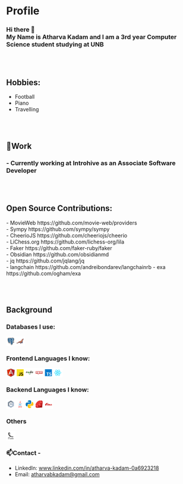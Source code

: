 # Profile
### Hi there 👋 <br> My Name is Atharva Kadam and I am a 3rd year Computer Science student studying at UNB 

<br></br>
## Hobbies:
- Football
- Piano
- Travelling

<br></br>
## 🔭Work
 ### - Currently working at Introhive as an Associate Software Developer

<br></br>
## Open Source Contributions:
<p style="display: flow;">
  - MovieWeb https://github.com/movie-web/providers<br>
  - Sympy https://github.com/sympy/sympy<br>
  - CheerioJS https://github.com/cheeriojs/cheerio<br>
  - LiChess.org https://github.com/lichess-org/lila<br>
  - Faker https://github.com/faker-ruby/faker<br>
  - Obsidian https://github.com/obsidianmd<br>
  - jq https://github.com/jqlang/jq<br>
  - langchain https://github.com/andreibondarev/langchainrb
  - exa https://github.com/ogham/exa
</p>

<br></br>
## Background
### Databases I use:
<p style="display: flex; flex-direction: row">
  <img src="https://github.com/capak07/capak07/blob/main/postgresql.svg" alt="html" style="vertical-align:top; height: 5%; width: 5%;">
  <img src="https://github.com/capak07/capak07/blob/main/mariadb.svg" alt="html" style="vertical-align:top; height: 5%; width: 5%;">
</p>

### Frontend Languages I know:
<p style="display: flex; flex-direction: row">
  <img src="https://github.com/capak07/capak07/blob/main/angular.svg" alt="html" style="vertical-align:top; height: 5%; width: 5%;">
  <img src="https://github.com/capak07/capak07/blob/main/javascript.svg" alt="html" style="vertical-align:top; height: 5%; width: 5%;">
  <img src="https://github.com/capak07/capak07/blob/main/nodejs.svg" alt="html" style="vertical-align:top; height: 5%; width: 5%;">
  <img src="https://github.com/capak07/capak07/blob/main/npm.svg" alt="html" style="vertical-align:top; height: 5%; width: 5%;">
  <img src="https://github.com/capak07/capak07/blob/main/typescript.svg" alt="html" style="vertical-align:top; height: 5%; width: 5%;">
  <img src="https://github.com/capak07/capak07/blob/main/react.svg" alt="html" style="vertical-align:top; height: 5%; width: 5%;">
</p>

### Backend Languages I know:
<p style="display: flex; flex-direction: row">
  <img src="https://github.com/capak07/capak07/blob/main/c.svg" alt="html" style="vertical-align:top; height: 5%; width: 5%;">
  <img src="https://github.com/capak07/capak07/blob/main/java.svg" alt="html" style="vertical-align:top; height: 5%; width: 5%;">
  <img src="https://github.com/capak07/capak07/blob/main/python.svg" alt="html" style="vertical-align:top; height: 5%; width: 5%;">
  <img src="https://github.com/capak07/capak07/blob/main/ruby.svg" alt="html" style="vertical-align:top; height: 5%; width: 5%;">
  <img src="https://github.com/capak07/capak07/blob/main/rails.svg" alt="html" style="vertical-align:top; height: 5%; width: 5%;">
</p>

### Others
<p style="display: flex; flex-direction: row">
  <img src="https://github.com/capak07/capak07/blob/main/flask.svg" alt="html" style="vertical-align:top; background-color: white; height: 5%; width: 5%;">
</p>

### 📫Contact -
- LinkedIn: www.linkedin.com/in/atharva-kadam-0a6923218
- Email: atharvabkadam@gmail.com
<!--
**capak07/capak07** is a ✨ _special_ ✨ repository because its `README.md` (this file) appears on your GitHub profile.

Here are some ideas to get you started:

- 🔭 I’m currently working on ...
- 🌱 I’m currently learning ...
- 👯 I’m looking to collaborate on ...
- 🤔 I’m looking for help with ...
- 💬 Ask me about ...
- 📫 How to reach me: ...
- 😄 Pronouns: ...
- ⚡ Fun fact: ...
-->
